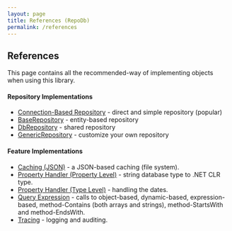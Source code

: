 ```yaml
---
layout: page
title: References (RepoDb)
permalink: /references
---
```


## References

This page contains all the recommended-way of implementing objects when using this library.

#### Repository Implementations

- [Connection-Based Repository](/reference/connectionrepository) - direct and simple repository (popular)
- [BaseRepository](/reference/baserepository) - entity-based repository
- [DbRepository](/reference/dbrepository) - shared repository
- [GenericRepository](/reference/genericrepository) - customize your own repository

#### Feature Implementations

- [Caching (JSON)](/reference/jsoncache) - a JSON-based caching (file system).
- [Property Handler (Property Level)](/reference/propertyhandlerpropertylevel) - string database type to .NET CLR type.
- [Property Handler (Type Level)](/reference/propertyhandlertypelevel) - handling the dates.
- [Query Expression]() - calls to object-based, dynamic-based, expression-based, method-Contains (both arrays and strings), method-StartsWith and method-EndsWith.
- [Tracing](/reference/trace) - logging and auditing.
